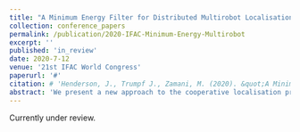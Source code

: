 ```yaml
---
title: "A Minimum Energy Filter for Distributed Multirobot Localisation"
collection: conference_papers
permalink: /publication/2020-IFAC-Minimum-Energy-Multirobot
excerpt: ''
published: 'in_review'
date: 2020-7-12
venue: '21st IFAC World Congress'
paperurl: '#'
citation: # 'Henderson, J., Trumpf J., Zamani, M. (2020). &quot;A Minimum Energy Filter for Distributed Multirobot Localisation&quot; <i>21st IFAC World Congress</i>.'
abstract: 'We present a new approach to the cooperative localisation problem by applying the theory of minimum energy filtering. We consider the problem of estimating the pose of a group of mobile robots in an environment where robots can perceive fixed landmark and neighbouring robots as well as share information with others over a communications channel. Whereas the vast majority of the existing literature applies some variant of a Kalman Filter, we derive a set of filter equations for the global state estimate based on the principle of minimum energy. We show how the filter equations can be decoupled and the calculations distributed among the robots in the network without requiring a central processing node. Finally, we provide a demonstration of the filter in simulation.'
---
```

Currently under review.

